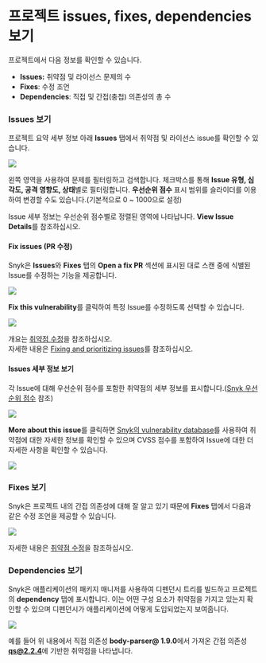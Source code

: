 # 프로젝트 issues, fixes, dependencies 보기

프로젝트에서 다음 정보를 확인할 수 있습니다.

* **Issues:** 취약점 및 라이선스 문제의 수
* **Fixes**: 수정 조언
* **Dependencies**: 직접 및 간접(충첩) 의존성의 총 수

### Issues 보기

프로젝트 요약 세부 정보 아래 **Issues** 탭에서 취약점 및 라이선스 issue를 확인할 수 있습니다.

![](<../../.gitbook/assets/Screenshot 2021-10-19 at 11.49.30.png>)

왼쪽 영역을 사용하여 문제를 필터링하고 검색합니다. 체크박스를 통해 **Issue 유형, 심각도, 공격 영향도, 상태**별로 필터링합니다. **우선순위 점수** 표시 범위를 슬라이더를 이용하여 변경할 수도 있습니다.(기본적으로 0 \~ 1000으로 설정)

Issue 세부 정보는 우선순위 점수별로 정렬된 영역에 나타납니다. **View Issue Details**를 참조하십시오.

#### Fix issues (PR 수정)

Snyk은 **Issues**와 **Fixes** 탭의 **Open a fix PR** 섹션에 표시된 대로 스캔 중에 식별된 Issue를 수정하는 기능을 제공합니다.

![](../../.gitbook/assets/image27.png)

**Fix this vulnerability**를 클릭하여 특정 Issue를 수정하도록 선택할 수 있습니다.

![](../../.gitbook/assets/image26.png)

개요는 [취약점 수정](broken-reference)을 참조하십시오.\
자세한 내용은 [Fixing and prioritizing issues](broken-reference)를 참조하십시오.

#### Issues 세부 정보 보기

각 Issue에 대해 우선순위 점수를 포함한 취약점의 세부 정보를 표시합니다.([Snyk 우선순위 점수](broken-reference) 참조)

![](../../.gitbook/assets/image12.png)

**More about this issue**를 클릭하면 [Snyk의 vulnerability database](https://snyk.io/product/vulnerability-database/)를 사용하여 취약점에 대한 자세한 정보를 확인할 수 있으며 CVSS 점수를 포함하여 Issue에 대한 더 자세한 사항을 확인할 수 있습니다.

![](../../.gitbook/assets/image15.png)

### Fixes 보기

Snyk은 프로젝트 내의 간접 의존성에 대해 잘 알고 있기 때문에 **Fixes** 탭에서 다음과 같은 수정 조언을 제공할 수 있습니다.

![](<../../.gitbook/assets/Screenshot 2021-10-19 at 11.57.07.png>)

자세한 내용은 [취약점 수정](broken-reference)을 참조하십시오.

### Dependencies 보기

Snyk은 애플리케이션의 패키지 매니저를 사용하여 디펜던시 트리를 빌드하고 프로젝트의 **dependency** 탭에 표시합니다. 이는 어떤 구성 요소가 취약점을 가지고 있는지 확인할 수 있으며 디펜던시가 애플리케이션에 어떻게 도입되었는지 보여줍니다.

![](../../.gitbook/assets/image23.png)

예를 들어 위 내용에서 직접 의존성 **body-parser@ 1.9.0**에서 가져온 간접 의존성 **qs@2.2.4**에 기반한 취약점을 나타냅니다.
